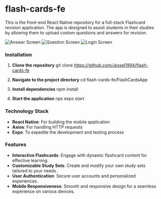 # flash-cards-fe
This is the front-end React Native repository for a full-stack Flashcard revision application. The app is designed to assist students in their studies by allowing them to upload custom questions and answers for revision.


![Answer Screen](https://github.com/Jessel1994/flash-cards-fe/assets/57496838/56eef3e9-78ee-4e1b-82cc-f45c10893d0b)
![Question Screen](https://github.com/Jessel1994/flash-cards-fe/assets/57496838/962e75b0-2563-4c89-b883-ab0573b445fa)
![Login Screen](https://github.com/Jessel1994/flash-cards-fe/assets/57496838/623d1e89-e5b4-424b-bb7c-fcaba835f477)



### Installation
1. **Clone the repository**
git clone https://github.com/Jessel1994/flash-cards-fe


2. **Navigate to the project directory**
cd flash-cards-fe/FlashCardsApp


3. **Install dependencies**
npm install


4. **Start the application**
npx expo start




### Technology Stack
- **React Native**: For building the mobile application
- **Axios**: For handling HTTP requests
- **Expo**: To expedite the development and testing process



### Features
- **Interactive Flashcards**: Engage with dynamic flashcard content for effective learning.
- **Customizable Study Sets**: Create and modify your own study sets tailored to your needs.
- **User Authentication**: Secure user accounts and personalized experiences.
- **Mobile Responsiveness**: Smooth and responsive design for a seamless experience on various devices.
